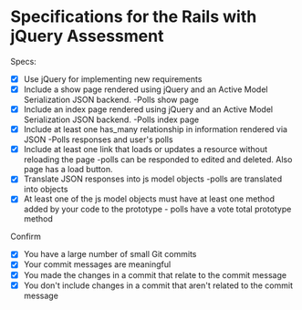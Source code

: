 # Specifications for the Rails with jQuery Assessment

Specs:
- [x] Use jQuery for implementing new requirements
- [x] Include a show page rendered using jQuery and an Active Model Serialization JSON backend. -Polls show page
- [x] Include an index page rendered using jQuery and an Active Model Serialization JSON backend. -Polls index page
- [x] Include at least one has_many relationship in information rendered via JSON -Polls responses and user's polls
- [x] Include at least one link that loads or updates a resource without reloading the page -polls can be responded to edited and deleted. Also page has a load button.
- [x] Translate JSON responses into js model objects -polls are translated into objects
- [x] At least one of the js model objects must have at least one method added by your code to the prototype - polls have a vote total prototype method

Confirm
- [x] You have a large number of small Git commits
- [x] Your commit messages are meaningful
- [x] You made the changes in a commit that relate to the commit message
- [x] You don't include changes in a commit that aren't related to the commit message
